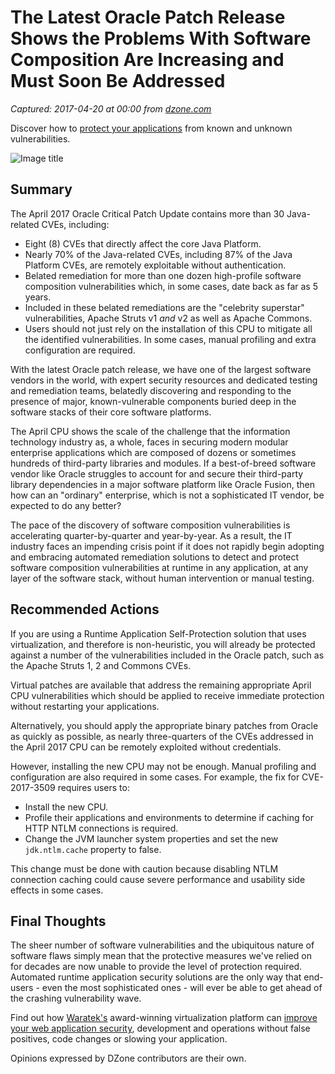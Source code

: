 # The Latest Oracle Patch Release Shows the Problems With Software Composition Are Increasing and Must Soon Be Addressed

_Captured: 2017-04-20 at 00:00 from [dzone.com](https://dzone.com/articles/the-latest-oracle-patch-release-shows-the-problems?edition=292898&utm_source=Daily%20Digest&utm_medium=email&utm_campaign=dd%202017-04-19)_

Discover how to [protect your applications](https://dzone.com/go?i=176121&u=http%3A%2F%2Fwww.waratek.com%2Fsolutions%2Fzero-day-defense%2F%3Futm_source%3DDZone%26utm_campaign%3Dba%26utm_medium%3Dprerolltextad%26utm_content%3Dzeroday) from known and unknown vulnerabilities.

![Image title](https://dzone.com/storage/temp/5018623-banner2.jpg)

## **Summary**

The April 2017 Oracle Critical Patch Update contains more than 30 Java-related CVEs, including:

  * Eight (8) CVEs that directly affect the core Java Platform.
  * Nearly 70% of the Java-related CVEs, including 87% of the Java Platform CVEs, are remotely exploitable without authentication.
  * Belated remediation for more than one dozen high-profile software composition vulnerabilities which, in some cases, date back as far as 5 years.
  * Included in these belated remediations are the "celebrity superstar" vulnerabilities, Apache Struts v1 _and_ v2 as well as Apache Commons.
  * Users should not just rely on the installation of this CPU to mitigate all the identified vulnerabilities. In some cases, manual profiling and extra configuration are required.

With the latest Oracle patch release, we have one of the largest software vendors in the world, with expert security resources and dedicated testing and remediation teams, belatedly discovering and responding to the presence of major, known-vulnerable components buried deep in the software stacks of their core software platforms.

The April CPU shows the scale of the challenge that the information technology industry as, a whole, faces in securing modern modular enterprise applications which are composed of dozens or sometimes hundreds of third-party libraries and modules. If a best-of-breed software vendor like Oracle struggles to account for and secure their third-party library dependencies in a major software platform like Oracle Fusion, then how can an "ordinary" enterprise, which is not a sophisticated IT vendor, be expected to do any better?

The pace of the discovery of software composition vulnerabilities is accelerating quarter-by-quarter and year-by-year. As a result, the IT industry faces an impending crisis point if it does not rapidly begin adopting and embracing automated remediation solutions to detect and protect software composition vulnerabilities at runtime in any application, at any layer of the software stack, without human intervention or manual testing.

## **Recommended Actions**

If you are using a Runtime Application Self-Protection solution that uses virtualization, and therefore is non-heuristic, you will already be protected against a number of the vulnerabilities included in the Oracle patch, such as the Apache Struts 1, 2 and Commons CVEs.

Virtual patches are available that address the remaining appropriate April CPU vulnerabilities which should be applied to receive immediate protection without restarting your applications.

Alternatively, you should apply the appropriate binary patches from Oracle as quickly as possible, as nearly three-quarters of the CVEs addressed in the April 2017 CPU can be remotely exploited without credentials.

However, installing the new CPU may not be enough. Manual profiling and configuration are also required in some cases. For example, the fix for CVE-2017-3509 requires users to:

  * Install the new CPU.
  * Profile their applications and environments to determine if caching for HTTP NTLM connections is required.
  * Change the JVM launcher system properties and set the new `jdk.ntlm.cache` property to false.

This change must be done with caution because disabling NTLM connection caching could cause severe performance and usability side effects in some cases.

## **Final Thoughts**

The sheer number of software vulnerabilities and the ubiquitous nature of software flaws simply mean that the protective measures we've relied on for decades are now unable to provide the level of protection required. Automated runtime application security solutions are the only way that end-users - even the most sophisticated ones - will ever be able to get ahead of the crashing vulnerability wave.

Find out how [Waratek's](https://dzone.com/go?i=176122&u=http%3A%2F%2Fwww.waratek.com%2Fsolutions%2Fapplication-protection%2F%3Futm_source%3DDZone%26utm_campaign%3Dba%26utm_medium%3Dpostrolltextad%26utm_content%3Dappprotect) award-winning virtualization platform can [improve your web application security](https://dzone.com/go?i=176122&u=http%3A%2F%2Fwww.waratek.com%2Fsolutions%2Fapplication-protection%2F%3Futm_source%3DDZone%26utm_campaign%3Dba%26utm_medium%3Dpostrolltextad%26utm_content%3Dappprotect), development and operations without false positives, code changes or slowing your application.

Opinions expressed by DZone contributors are their own.
